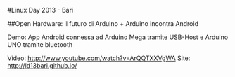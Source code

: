 #Linux Day 2013 - Bari

##Open Hardware: il futuro di Arduino + Arduino incontra Android 


Demo:
App Android connessa ad Arduino Mega tramite USB-Host e Arduino UNO tramite bluetooth


Video:  http://www.youtube.com/watch?v=ArQQTXXVgWA
Site:   http://ld13bari.github.io/


